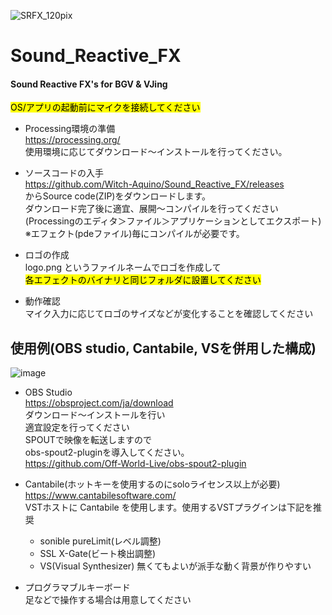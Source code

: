 ![SRFX_120pix](https://github.com/user-attachments/assets/ca5e7b53-d3e6-44ef-88f7-e51dc4a186d0) 
# Sound_Reactive_FX
#### Sound Reactive FX's for BGV & VJing

<mark>OS/アプリの起動前にマイクを接続してください</mark>  

- Processing環境の準備  
	https://processing.org/  
	使用環境に応じてダウンロード～インストールを行ってください。 

- ソースコードの入手  
	https://github.com/Witch-Aquino/Sound_Reactive_FX/releases  
	からSource code(ZIP)をダウンロードします。  
	ダウンロード完了後に適宜、展開～コンパイルを行ってください  
	 (Processingのエディタ＞ファイル＞アプリケーションとしてエクスポート)  
	※エフェクト(pdeファイル)毎にコンパイルが必要です。  

- ロゴの作成  
	logo.png というファイルネームでロゴを作成して  
	<mark>各エフェクトのバイナリと同じフォルダに設置してください</mark>  


- 動作確認  
	マイク入力に応じてロゴのサイズなどが変化することを確認してください

## 使用例(OBS studio, Cantabile, VSを併用した構成)  


  
![image](https://github.com/user-attachments/assets/a09cfb6f-89b6-4110-8303-045437678415)  

- OBS Studio  
	https://obsproject.com/ja/download    
	ダウンロード～インストールを行い    
	適宜設定を行ってください  
	SPOUTで映像を転送しますので    
	obs-spout2-pluginを導入してください。  
	https://github.com/Off-World-Live/obs-spout2-plugin

- Cantabile(ホットキーを使用するのにsoloライセンス以上が必要)  
	https://www.cantabilesoftware.com/  
	VSTホストに Cantabile を使用します。使用するVSTプラグインは下記を推奨  
	- sonible pureLimit(レベル調整)  
	- SSL X-Gate(ビート検出調整)  
	- VS(Visual Synthesizer) 無くてもよいが派手な動く背景が作りやすい  
 

- プログラマブルキーボード  
	足などで操作する場合は用意してください  
	

